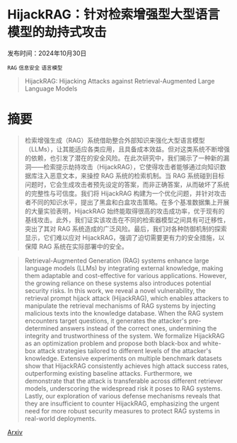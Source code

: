 # HijackRAG：针对检索增强型大型语言模型的劫持式攻击

发布时间：2024年10月30日

`RAG` `信息安全` `语言模型`

> HijackRAG: Hijacking Attacks against Retrieval-Augmented Large Language Models

# 摘要

> 检索增强生成（RAG）系统借助整合外部知识来强化大型语言模型（LLMs），让其能适应各类应用，且具备成本效益。但对这类系统不断增强的依赖，也引发了潜在的安全风险。在此次研究中，我们揭示了一种新的漏洞——检索提示劫持攻击（HijackRAG），它使得攻击者能够通过向知识数据库注入恶意文本，来操控 RAG 系统的检索机制。当 RAG 系统碰到目标问题时，它会生成攻击者预先设定的答案，而非正确答案，从而破坏了系统的完整性与可信度。我们将 HijackRAG 构建为一个优化问题，并针对攻击者不同的知识水平，提出了黑盒和白盒攻击策略。在多个基准数据集上开展的大量实验表明，HijackRAG 始终能取得很高的攻击成功率，优于现有的基线攻击。此外，我们证实该攻击在不同的检索器模型之间具有可迁移性，突出了其对 RAG 系统造成的广泛风险。最后，我们对各种防御机制的探索显示，它们难以应对 HijackRAG，强调了迫切需要更有力的安全措施，以保障 RAG 系统在实际部署中的安全。

> Retrieval-Augmented Generation (RAG) systems enhance large language models (LLMs) by integrating external knowledge, making them adaptable and cost-effective for various applications. However, the growing reliance on these systems also introduces potential security risks. In this work, we reveal a novel vulnerability, the retrieval prompt hijack attack (HijackRAG), which enables attackers to manipulate the retrieval mechanisms of RAG systems by injecting malicious texts into the knowledge database. When the RAG system encounters target questions, it generates the attacker's pre-determined answers instead of the correct ones, undermining the integrity and trustworthiness of the system. We formalize HijackRAG as an optimization problem and propose both black-box and white-box attack strategies tailored to different levels of the attacker's knowledge. Extensive experiments on multiple benchmark datasets show that HijackRAG consistently achieves high attack success rates, outperforming existing baseline attacks. Furthermore, we demonstrate that the attack is transferable across different retriever models, underscoring the widespread risk it poses to RAG systems. Lastly, our exploration of various defense mechanisms reveals that they are insufficient to counter HijackRAG, emphasizing the urgent need for more robust security measures to protect RAG systems in real-world deployments.

[Arxiv](https://arxiv.org/abs/2410.22832)